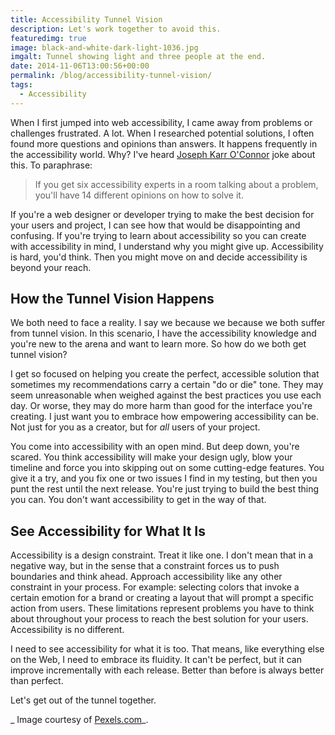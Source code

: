 ```yaml
---
title: Accessibility Tunnel Vision
description: Let's work together to avoid this.
featuredimg: true
image: black-and-white-dark-light-1036.jpg
imgalt: Tunnel showing light and three people at the end.
date: 2014-11-06T13:00:56+00:00
permalink: /blog/accessibility-tunnel-vision/
tags:
  - Accessibility
---
```


When I first jumped into web accessibility, I came away from problems or challenges frustrated. A lot. When I researched potential solutions, I often found more questions and opinions than answers. It happens frequently in the accessibility world. Why? I've heard [Joseph Karr O'Connor](http://accessiblejoe.com) joke about this. To paraphrase:

> If you get six accessibility experts in a room talking about a problem, you'll have 14 different opinions on how to solve it.

If you're a web designer or developer trying to make the best decision for your users and project, I can see how that would be disappointing and confusing. If you're trying to learn about accessibility so you can create with accessibility in mind, I understand why you might give up. Accessibility is hard, you'd think. Then you might move on and decide accessibility is beyond your reach.

## How the Tunnel Vision Happens

We both need to face a reality. I say we because we because we both suffer from tunnel vision. In this scenario, I have the accessibility knowledge and you're new to the arena and want to learn more. So how do we both get tunnel vision?

I get so focused on helping you create the perfect, accessible solution that sometimes my recommendations carry a certain "do or die" tone. They may seem unreasonable when weighed against the best practices you use each day. Or worse, they may do more harm than good for the interface you're creating. I just want you to embrace how empowering accessibility can be. Not just for you as a creator, but for _all_ users of your project.

You come into accessibility with an open mind. But deep down, you're scared. You think accessibility will make your design ugly, blow your timeline and force you into skipping out on some cutting-edge features. You give it a try, and you fix one or two issues I find in my testing, but then you punt the rest until the next release. You're just trying to build the best thing you can. You don't want accessibility to get in the way of that.

## See Accessibility for What It Is

Accessibility is a design constraint. Treat it like one. I don't mean that in a negative way, but in the sense that a constraint forces us to push boundaries and think ahead. Approach accessibility like any other constraint in your process. For example: selecting colors that invoke a certain emotion for a brand or creating a layout that will prompt a specific action from users. These limitations represent problems you have to think about throughout your process to reach the best solution for your users. Accessibility is no different.

I need to see accessibility for what it is too. That means, like everything else on the Web, I need to embrace its fluidity. It can't be perfect, but it can improve incrementally with each release. Better than before is always better than perfect.

Let's get out of the tunnel together.

_ Image courtesy of [Pexels.com](http://www.pexels.com/photo/1036/)_.